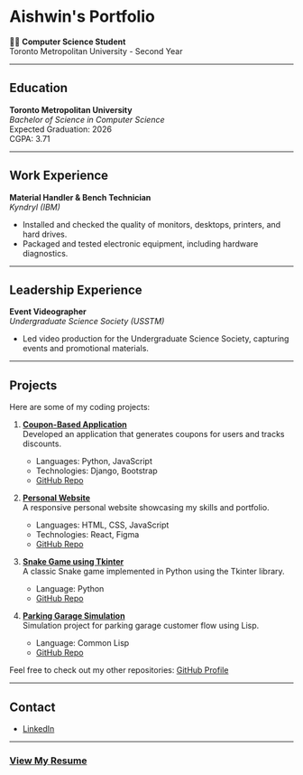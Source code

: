 # Aishwin's Portfolio

👨‍💻 **Computer Science Student**  
Toronto Metropolitan University - Second Year

---

## Education
**Toronto Metropolitan University**  
_Bachelor of Science in Computer Science_  
Expected Graduation: 2026  
CGPA: 3.71

---

## Work Experience
**Material Handler & Bench Technician**  
_Kyndryl (IBM)_  
- Installed and checked the quality of monitors, desktops, printers, and hard drives.
- Packaged and tested electronic equipment, including hardware diagnostics.

---

## Leadership Experience
**Event Videographer**  
_Undergraduate Science Society (USSTM)_  
- Led video production for the Undergraduate Science Society, capturing events and promotional materials.

---

## Projects
Here are some of my coding projects:

1. **[Coupon-Based Application](#)**  
   Developed an application that generates coupons for users and tracks discounts.
   - Languages: Python, JavaScript
   - Technologies: Django, Bootstrap
   - [GitHub Repo](#)

2. **[Personal Website](#)**  
   A responsive personal website showcasing my skills and portfolio.
   - Languages: HTML, CSS, JavaScript
   - Technologies: React, Figma
   - [GitHub Repo](#)

3. **[Snake Game using Tkinter](#)**  
   A classic Snake game implemented in Python using the Tkinter library.
   - Language: Python
   - [GitHub Repo](#)

4. **[Parking Garage Simulation](#)**  
   Simulation project for parking garage customer flow using Lisp.
   - Language: Common Lisp
   - [GitHub Repo](#)

Feel free to check out my other repositories: [GitHub Profile](https://github.com/your-github-username)

---

## Contact
- [LinkedIn](https://www.linkedin.com/in/aishwin-j-7796a1244/)

---

### [View My Resume](#)

